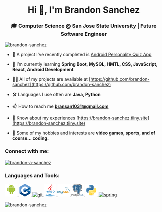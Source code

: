 <h1 align="center">Hi 👋, I'm Brandon Sanchez</h1>
<h3 align="center">🎓 Computer Science @ San Jose State University | Future Software Engineer</h3>

<p align="left"> <img src="https://komarev.com/ghpvc/?username=brandon-sanchez&label=Profile%20views&color=0e75b6&style=flat" alt="brandon-sanchez" /> </p>

- 💼 A project I've recently completed is [Android Personality Quiz App](https://github.com/brandon-sanchez/PersonalityQuiz)

- 🌱 I’m currently learning **Spring Boot, MySQL, HMTL, CSS, JavaScript, React, Android Development**

- 👨‍💻 All of my projects are available at [https://github.com/brandon-sanchez](https://github.com/brandon-sanchez)

- 🛠️ Languages I use often are **Java, Python**

- 📫 How to reach me **bransan1031@gmail.com**

- 📄 Know about my experiences [https://brandon-sanchez.tiiny.site](https://brandon-sanchez.tiiny.site)

- 🧩 Some of my hobbies and interests are **video games, sports, and of course... coding.**

<h3 align="left">Connect with me:</h3>
<p align="left">
<a href="https://linkedin.com/in/brandon-a-sanchez" target="blank"><img align="center" src="https://raw.githubusercontent.com/rahuldkjain/github-profile-readme-generator/master/src/images/icons/Social/linked-in-alt.svg" alt="brandon-a-sanchez" height="30" width="40" /></a>
</p>

<h3 align="left">Languages and Tools:</h3>
<p align="left"> <a href="https://developer.android.com" target="_blank" rel="noreferrer"> <img src="https://raw.githubusercontent.com/devicons/devicon/master/icons/android/android-original-wordmark.svg" alt="android" width="40" height="40"/> </a> <a href="https://www.w3schools.com/cpp/" target="_blank" rel="noreferrer"> <img src="https://raw.githubusercontent.com/devicons/devicon/master/icons/cplusplus/cplusplus-original.svg" alt="cplusplus" width="40" height="40"/> </a> <a href="https://git-scm.com/" target="_blank" rel="noreferrer"> <img src="https://www.vectorlogo.zone/logos/git-scm/git-scm-icon.svg" alt="git" width="40" height="40"/> </a> <a href="https://www.java.com" target="_blank" rel="noreferrer"> <img src="https://raw.githubusercontent.com/devicons/devicon/master/icons/java/java-original.svg" alt="java" width="40" height="40"/> </a> <a href="https://www.mysql.com/" target="_blank" rel="noreferrer"> <img src="https://raw.githubusercontent.com/devicons/devicon/master/icons/mysql/mysql-original-wordmark.svg" alt="mysql" width="40" height="40"/> </a> <a href="https://www.postgresql.org" target="_blank" rel="noreferrer"> <img src="https://raw.githubusercontent.com/devicons/devicon/master/icons/postgresql/postgresql-original-wordmark.svg" alt="postgresql" width="40" height="40"/> </a> <a href="https://www.python.org" target="_blank" rel="noreferrer"> <img src="https://raw.githubusercontent.com/devicons/devicon/master/icons/python/python-original.svg" alt="python" width="40" height="40"/> </a> <a href="https://spring.io/" target="_blank" rel="noreferrer"> <img src="https://www.vectorlogo.zone/logos/springio/springio-icon.svg" alt="spring" width="40" height="40"/> </a> </p>

<p><img align="center" src="https://github-readme-stats.vercel.app/api/top-langs?username=brandon-sanchez&show_icons=true&locale=en&layout=compact" alt="brandon-sanchez" /></p>
